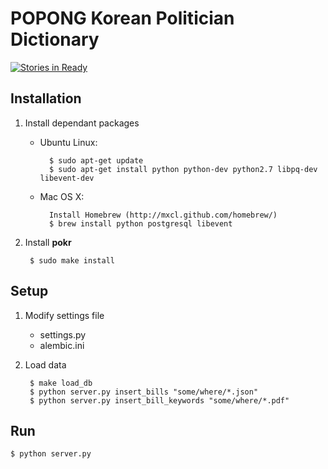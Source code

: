 POPONG Korean Politician Dictionary
===================================

[![Stories in Ready](https://badge.waffle.io/teampopong/pokr.png)](http://waffle.io/teampopong/pokr)

## Installation

1. Install dependant packages
    - Ubuntu Linux:

            $ sudo apt-get update
            $ sudo apt-get install python python-dev python2.7 libpq-dev libevent-dev
    - Mac OS X:
	
            Install Homebrew (http://mxcl.github.com/homebrew/)
            $ brew install python postgresql libevent

1. Install **pokr**

        $ sudo make install

## Setup

1. Modify settings file
    - settings.py
    - alembic.ini
1. Load data

        $ make load_db
        $ python server.py insert_bills "some/where/*.json"
        $ python server.py insert_bill_keywords "some/where/*.pdf"

## Run

	$ python server.py
